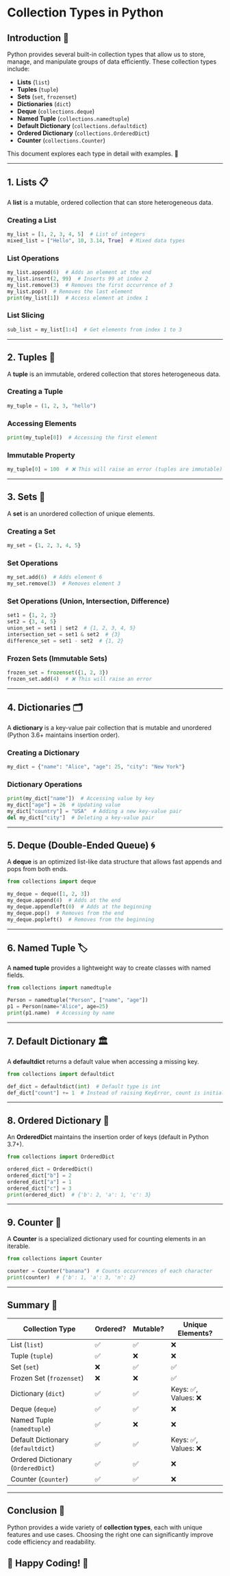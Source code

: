 # Collection Types in Python

## Introduction 📌

Python provides several built-in collection types that allow us to store, manage, and manipulate groups of data efficiently. These collection types include:

- **Lists** (`list`)
- **Tuples** (`tuple`)
- **Sets** (`set`, `frozenset`)
- **Dictionaries** (`dict`)
- **Deque** (`collections.deque`)
- **Named Tuple** (`collections.namedtuple`)
- **Default Dictionary** (`collections.defaultdict`)
- **Ordered Dictionary** (`collections.OrderedDict`)
- **Counter** (`collections.Counter`)

This document explores each type in detail with examples. 🚀

---

## 1. Lists 📋

A **list** is a mutable, ordered collection that can store heterogeneous data.

### Creating a List
```python
my_list = [1, 2, 3, 4, 5]  # List of integers
mixed_list = ["Hello", 10, 3.14, True]  # Mixed data types
```

### List Operations
```python
my_list.append(6)  # Adds an element at the end
my_list.insert(2, 99)  # Inserts 99 at index 2
my_list.remove(3)  # Removes the first occurrence of 3
my_list.pop()  # Removes the last element
print(my_list[1])  # Access element at index 1
```

### List Slicing
```python
sub_list = my_list[1:4]  # Get elements from index 1 to 3
```

---

## 2. Tuples 🔗

A **tuple** is an immutable, ordered collection that stores heterogeneous data.

### Creating a Tuple
```python
my_tuple = (1, 2, 3, "hello")
```

### Accessing Elements
```python
print(my_tuple[0])  # Accessing the first element
```

### Immutable Property
```python
my_tuple[0] = 100  # ❌ This will raise an error (tuples are immutable)
```

---

## 3. Sets 🎯

A **set** is an unordered collection of unique elements.

### Creating a Set
```python
my_set = {1, 2, 3, 4, 5}
```

### Set Operations
```python
my_set.add(6)  # Adds element 6
my_set.remove(3)  # Removes element 3
```

### Set Operations (Union, Intersection, Difference)
```python
set1 = {1, 2, 3}
set2 = {3, 4, 5}
union_set = set1 | set2  # {1, 2, 3, 4, 5}
intersection_set = set1 & set2  # {3}
difference_set = set1 - set2  # {1, 2}
```

### Frozen Sets (Immutable Sets)
```python
frozen_set = frozenset({1, 2, 3})
frozen_set.add(4)  # ❌ This will raise an error
```

---

## 4. Dictionaries 🗂️

A **dictionary** is a key-value pair collection that is mutable and unordered (Python 3.6+ maintains insertion order).

### Creating a Dictionary
```python
my_dict = {"name": "Alice", "age": 25, "city": "New York"}
```

### Dictionary Operations
```python
print(my_dict["name"])  # Accessing value by key
my_dict["age"] = 26  # Updating value
my_dict["country"] = "USA"  # Adding a new key-value pair
del my_dict["city"]  # Deleting a key-value pair
```

---

## 5. Deque (Double-Ended Queue) 🌀

A **deque** is an optimized list-like data structure that allows fast appends and pops from both ends.

```python
from collections import deque

my_deque = deque([1, 2, 3])
my_deque.append(4)  # Adds at the end
my_deque.appendleft(0)  # Adds at the beginning
my_deque.pop()  # Removes from the end
my_deque.popleft()  # Removes from the beginning
```

---

## 6. Named Tuple 🏷️

A **named tuple** provides a lightweight way to create classes with named fields.

```python
from collections import namedtuple

Person = namedtuple("Person", ["name", "age"])
p1 = Person(name="Alice", age=25)
print(p1.name)  # Accessing by name
```

---

## 7. Default Dictionary 🏛️

A **defaultdict** returns a default value when accessing a missing key.

```python
from collections import defaultdict

def_dict = defaultdict(int)  # Default type is int
def_dict["count"] += 1  # Instead of raising KeyError, count is initialized to 0
```

---

## 8. Ordered Dictionary 📜

An **OrderedDict** maintains the insertion order of keys (default in Python 3.7+).

```python
from collections import OrderedDict

ordered_dict = OrderedDict()
ordered_dict["b"] = 2
ordered_dict["a"] = 1
ordered_dict["c"] = 3
print(ordered_dict)  # {'b': 2, 'a': 1, 'c': 3}
```

---

## 9. Counter 🔢

A **Counter** is a specialized dictionary used for counting elements in an iterable.

```python
from collections import Counter

counter = Counter("banana")  # Counts occurrences of each character
print(counter)  # {'b': 1, 'a': 3, 'n': 2}
```

---

## Summary 📌

| Collection Type | Ordered? | Mutable? | Unique Elements? |
|----------------|---------|---------|----------------|
| List (`list`) | ✅ | ✅ | ❌ |
| Tuple (`tuple`) | ✅ | ❌ | ❌ |
| Set (`set`) | ❌ | ✅ | ✅ |
| Frozen Set (`frozenset`) | ❌ | ❌ | ✅ |
| Dictionary (`dict`) | ✅ | ✅ | Keys: ✅, Values: ❌ |
| Deque (`deque`) | ✅ | ✅ | ❌ |
| Named Tuple (`namedtuple`) | ✅ | ❌ | ❌ |
| Default Dictionary (`defaultdict`) | ✅ | ✅ | Keys: ✅, Values: ❌ |
| Ordered Dictionary (`OrderedDict`) | ✅ | ✅ | ❌ |
| Counter (`Counter`) | ✅ | ✅ | ❌ |

---

## Conclusion 🎯

Python provides a wide variety of **collection types**, each with unique features and use cases. Choosing the right one can significantly improve code efficiency and readability.

🚀 **Happy Coding!** 🚀
---
